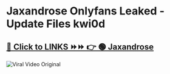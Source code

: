 
 # Jaxandrose Onlyfans Leaked - Update Files kwi0d

## <h2><a href="https://clipsfans.com/Jaxandrose&ref=git">🔗 Click to LINKS ⏩⏩ 👉 🟢 Jaxandrose </a></h2>

<a href="https://clipsfans.com/Jaxandrose&ref=git" rel="nofollow" data-target="animated-image.originalLink"><img src="https://i.ibb.co.com/xMMVF88/686577567.gif" alt="Viral Video Original" style="max-width: 100%; display: inline-block;" data-target="animated-image.originalImage"></a>

